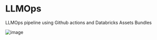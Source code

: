 # LLMOps

LLMOps pipeline using Github actions and Databricks Assets Bundles

![image](https://github.com/user-attachments/assets/e911e6f2-3e69-4e82-b2b1-74721b8b398e)

